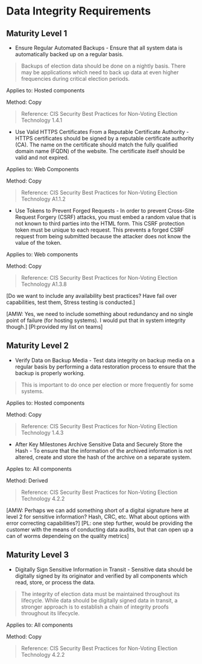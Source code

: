 # Data Integrity Requirements

## Maturity Level 1 
- Ensure Regular Automated Backups - Ensure that all system data is automatically backed up on a regular basis.
>Backups of election data should be done on a nightly basis. There may be applications which need to back up data at even higher frequencies during critical election periods.

Applies to: Hosted components

Method: Copy

>Reference: CIS Security Best Practices for Non-Voting Election Technology 1.4.1
- Use Valid HTTPS Certificates From a Reputable Certificate Authority - HTTPS certificates should be signed by a reputable certificate authority (CA). The name on the certificate should match the fully qualified domain name (FQDN) of the website. The certificate itself should be valid and not expired.
>
Applies to: Web Components

Method: Copy

>Reference: CIS Security Best Practices for Non-Voting Election Technology A1.1.2
- Use Tokens to Prevent Forged Requests - In order to prevent Cross-Site Request Forgery (CSRF) attacks, you must embed a random value that is not known to third parties into the HTML form. This CSRF protection token must be unique to each request. This prevents a forged CSRF request from being submitted because the attacker does not know the value of the token.
>

Applies to: Web components

Method: Copy

>Reference: CIS Security Best Practices for Non-Voting Election Technology A1.3.8

[Do we want to include any availability best practices? Have fail over capabilities, test them, Stress testing is conducted.]

[AMW: Yes, we need to include something about redundancy and no single point of failure (for hosting systems). I would put that in system integrity though.]
[Pl:provided my list on teams]

## Maturity Level 2 
- Verify Data on Backup Media - Test data integrity on backup media on a regular basis by performing a data restoration process to ensure that the backup is properly working.
>This is important to do once per election or more frequently for some systems.

Applies to: Hosted components

Method: Copy

>Reference: CIS Security Best Practices for Non-Voting Election Technology 1.4.3


- After Key Milestones Archive Sensitive Data and Securely Store the Hash - To ensure that the information of the archived information is not altered, create and store the hash of the archive on a separate system. 

Apples to: All components

Method: Derived

>Reference: CIS Security Best Practices for Non-Voting Election Technology 4.2.2

[AMW: Perhaps we can add something short of a digital signature here at level 2 for sensitive information? Hash, CRC, etc. What about options with error correcting capabilities?]
[PL: one step further, would be providing the customer with the means of conducting data audits, but that can open up a can of worms dependeing on the quality metrics]

## Maturity Level 3
- Digitally Sign Sensitive Information in Transit - Sensitive data should be digitally signed by its originator and verified by all components which read, store, or process the data.
>The integrity of election data must be maintained throughout its lifecycle. While data should be digitally signed data in transit, a stronger approach is to establish a chain of integrity proofs throughout its lifecycle.

Applies to: All components

Method: Copy

>Reference: CIS Security Best Practices for Non-Voting Election Technology 4.2.2
